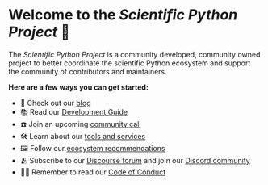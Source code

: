 # Welcome to the _Scientific Python Project_ 👋

The _Scientific Python Project_ is a community developed, community owned project to better coordinate the scientific Python ecosystem and support the community of contributors and maintainers. 

**Here are a few ways you can get started:**
- 📣 Check out our [blog](https://blog.scientific-python.org/)
- 📚 Read our [Development Guide](https://learn.scientific-python.org/development/)
- ☎️  Join an upcoming [community call](https://scientific-python.org/calendars)
- 🛠️ Learn about our [tools and services](https://tools.scientific-python.org/)
- 🖼️ Follow our [ecosystem recommendations](https://scientific-python.org/specs/)
- 🫂 Subscribe to our [Discourse forum](https://discuss.scientific-python.org/) and join our [Discord community](https://discord.com/invite/vur45CbwMz)
- 👩‍💻 Remember to read our [Code of Conduct](https://scientific-python.org/code_of_conduct/)
